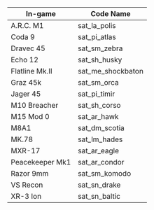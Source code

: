 | In-game       | Code Name   |
|------------|----------------|
| A.R.C. M1         | sat_la_polis      |
| Coda 9            | sat_pi_atlas      |
| Dravec 45         | sat_sm_zebra      |
| Echo 12           | sat_sh_husky      |
| Flatline Mk.II    | sat_me_shockbaton |
| Graz 45k          | sat_sm_orca       |
| Jager 45          | sat_pi_timir      |
| M10 Breacher      | sat_sh_corso      |
| M15 Mod 0         | sat_ar_hawk       |
| M8A1              | sat_dm_scotia     |
| MK.78             | sat_lm_hades      |
| MXR-17            | sat_ar_eagle      |
| Peacekeeper Mk1   | sat_ar_condor     |
| Razor 9mm         | sat_sm_komodo     |
| VS Recon          | sat_sn_drake      |
| XR-3 Ion          | sat_sn_baltic     |
